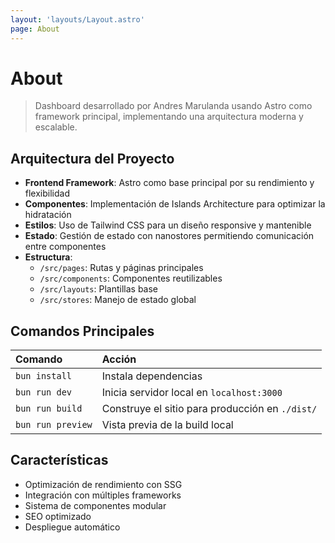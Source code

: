 ```yaml
---
layout: 'layouts/Layout.astro'
page: About
---
```


# About

> Dashboard desarrollado por Andres Marulanda usando Astro como framework principal, implementando una arquitectura moderna y escalable.

## Arquitectura del Proyecto

- **Frontend Framework**: Astro como base principal por su rendimiento y flexibilidad
- **Componentes**: Implementación de Islands Architecture para optimizar la hidratación
- **Estilos**: Uso de Tailwind CSS para un diseño responsive y mantenible
- **Estado**: Gestión de estado con nanostores permitiendo comunicación entre componentes
- **Estructura**:
  - `/src/pages`: Rutas y páginas principales
  - `/src/components`: Componentes reutilizables
  - `/src/layouts`: Plantillas base
  - `/src/stores`: Manejo de estado global

## Comandos Principales

| Comando               | Acción                                           |
| :------------------- | :----------------------------------------------- |
| `bun install`        | Instala dependencias                             |
| `bun run dev`        | Inicia servidor local en `localhost:3000`        |
| `bun run build`      | Construye el sitio para producción en `./dist/`  |
| `bun run preview`    | Vista previa de la build local                   |

## Características

- Optimización de rendimiento con SSG
- Integración con múltiples frameworks
- Sistema de componentes modular
- SEO optimizado
- Despliegue automático

